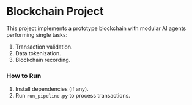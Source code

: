 # Blockchain Project
This project implements a prototype blockchain with modular AI agents performing single tasks:
1. Transaction validation.
2. Data tokenization.
3. Blockchain recording.

### How to Run
1. Install dependencies (if any).
2. Run `run_pipeline.py` to process transactions.
